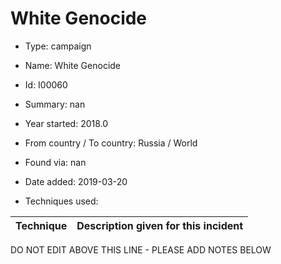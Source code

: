 # White Genocide

* Type: campaign

* Name: White Genocide

* Id: I00060

* Summary: nan

* Year started: 2018.0

* From country / To country: Russia / World

* Found via: nan

* Date added: 2019-03-20

* Techniques used: 

| Technique | Description given for this incident |
| --------- | ------------------------- |


DO NOT EDIT ABOVE THIS LINE - PLEASE ADD NOTES BELOW
